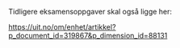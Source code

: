 Tidligere eksamensoppgaver skal også ligge her: 

https://uit.no/om/enhet/artikkel?p_document_id=319867&p_dimension_id=88131


